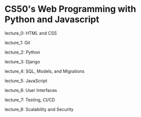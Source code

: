 # CS50's Web Programming with Python and Javascript

lecture_0: HTML and CSS

lecture_1: Git

lecture_2: Python

lecture_3: Django

lecture_4: SQL, Models, and Migrations

lecture_5: JavaScript

lecture_6: User Interfaces

lecture_7: Testing, CI/CD

lecture_8: Scalability and Security